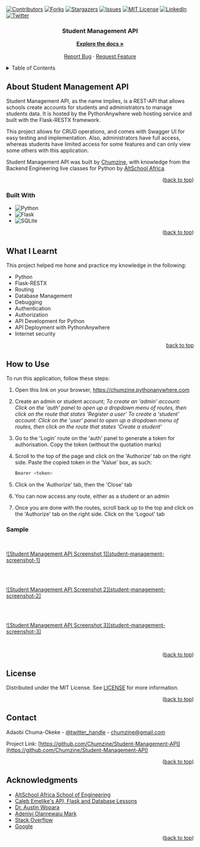 
<!-- PROJECT SHIELDS -->

[![Contributors][contributors-shield]][contributors-url]
[![Forks][forks-shield]][forks-url]
[![Stargazers][stars-shield]][stars-url]
[![Issues][issues-shield]][issues-url]
[![MIT License][license-shield]][license-url]
[![LinkedIn][linkedin-shield]][linkedin-url]
[![Twitter][twitter-shield]][twitter-url]


<h3 align="center">Student Management API</h3>

  <p align="center">
    <a href="https://github.com/Chumzine/Student-Management-API"><strong>Explore the docs »</strong></a>
    <br />
    <br />
    <a href="https://github.com/Chumzine/repo_name/issues">Report Bug</a>
    ·
    <a href="https://github.com/Chumzine/repo_name/issues">Request Feature</a>
  </p>
</div>



<!-- TABLE OF CONTENTS -->
<details>
  <summary>Table of Contents</summary>
  <ol>
    <li>
      <a href="#about-the-project">About Student Management API</a>
      <ul>
        <li><a href="#built-with">Built With</a></li>
      </ul>
    </li>
    <li>
      <a href="#what-i-learnt">What I Learnt</a></li>
    <li>
      <a href="#how-to-use">How to Use</a>
      <ul>
        <li><a href="#sample">Sample</a></li>
      </ul>
    </li>
    <li><a href="#license">License</a></li>
    <li><a href="#contact">Contact</a></li>
    <li><a href="#acknowledgments">Acknowledgments</a></li>
  </ol>
</details>



<!-- ABOUT THE PROJECT -->
## About Student Management API

Student Management API, as the name implies, is a REST-API that allows schools create accounts for students and administrators to manage students data. It is hosted by the PythonAnywhere web hosting service and built with the Flask-RESTX framework. 

This project allows for CRUD operations, and comes with Swagger UI for easy testing and implementation. Also, administrators have full access, whereas students have limited access for some features and can only view some others with this application. 

Student Management API was built by <a href="https://github.com/Chumzine/">Chumzine</a>, with knowledge from the Backend Engineering live classes for Python by <a href="https://thealtschool.com/">AltSchool Africa</a>.

<p align="right">(<a href="#readme-top">back to top</a>)</p>



### Built With

* ![Python][python]
* ![Flask][flask]
* ![SQLite][sqlite]

<p align="right">(<a href="#readme-top">back to top</a>)</p>



<!-- What I Learnt from Building this Blog -->
## What I Learnt

This project helped me hone and practice my knowledge in the following:
* Python
* Flask-RESTX
* Routing
* Database Management
* Debugging
* Authentication
* Authorization
* API Development for Python
* API Deployment with PythonAnywhere
* Internet security

<p align="right"><a href="#readme-top">back to top</a></p>




<!-- HOW TO USE -->
## How to Use

To run this application, follow these steps:

1. Open this link on your browser, https://chumzine.pythonanywhere.com
   
2. Create an admin or student account;
   *To create an 'admin' account: Click on the 'auth' panel to open up a dropdown menu of routes, then click on the route that states 'Register a user'*
   *To create a 'student' account: Click on the 'user' panel to open up a dropdown menu of routes, then click on the route that states 'Create a student'*
   
3. Go to the 'Login' route on the 'auth' panel to generate a token for authorisation. Copy the token (without the quotation marks)
   
4. Scroll to the top of the page and click on the 'Authorize' tab on the right side. Paste the copied token in the 'Value' box, as such:
   ```sh
   Bearer <token>
   ```
   
5. Click on the 'Authorize' tab, then the 'Close' tab

6. You can now access any route, either as a student or an admin

7. Once you are done with the routes, scroll back up to the top and click on the 'Authorize' tab on the right side. Click on the 'Logout' tab


<!-- SAMPLE SCREENSHOTS -->
### Sample

<br />

[![Student Management API Screenshot 1][student-management-screenshot-1]](https://github.com/Chumzine/Student-Management-API/blob/master/images/Student-Management-API(1).png)

<br/>
<br />

[![Student Management API Screenshot 2][student-management-screenshot-2]](https://github.com/Chumzine/Student-Management-API/blob/master/images/Student-Management-API.png)

<br/>
<br />

[![Student Management API Screenshot 3][student-management-screenshot-3]](https://github.com/Chumzine/Student-Management-API/blob/master/images/Student-Management-API2.png)

<br/>


<p align="right">(<a href="#readme-top">back to top</a>)</p>




<!-- LICENSE -->
## License

Distributed under the MIT License. See <a href="https://github.com/Chumzine/Student-Management-API/blob/master/LICENSE">LICENSE</a> for more information.

<p align="right">(<a href="#readme-top">back to top</a>)</p>



<!-- CONTACT -->
## Contact

Adaobi Chuma-Okeke - [@twitter_handle](https://twitter.com/chumzine) - chumzine@gmail.com

Project Link: [https://github.com/Chumzine/Student-Management-API](https://github.com/Chumzine/Student-Management-API)

<p align="right">(<a href="#readme-top">back to top</a>)</p>



<!-- ACKNOWLEDGMENTS -->
## Acknowledgments

* [AltSchool Africa School of Engineering](https://altschoolafrica.com/schools/engineering)
* [Caleb Emelike's API, Flask and Database Lessons](https://github.com/CalebEmelike)
* [Dr. Austin Wopara](https://github.com/Ze-Austin/altschool-python)
* [Adeniyi Olanrewaju Mark](https://github.com/engrmarkk)
* [Stack Overflow](https://stackoverflow.com/)
* [Google](https://google.com)

<p align="right">(<a href="#readme-top">back to top</a>)</p>



<!-- MARKDOWN LINKS & IMAGES -->
<!-- https://www.markdownguide.org/basic-syntax/#reference-style-links -->
[contributors-shield]: https://img.shields.io/github/contributors/Chumzine/Student-Management-API.svg?style=for-the-badge
[contributors-url]: https://github.com/Chumzine/Student-Management-API/graphs/contributors
[forks-shield]: https://img.shields.io/github/forks/Chumzine/Student-Management-API.svg?style=for-the-badge
[forks-url]: https://github.com/Chumzine/Student-Management-API/network/members
[stars-shield]: https://img.shields.io/github/stars/Chumzine/Student-Management-API.svg?style=for-the-badge
[stars-url]: https://github.com/Chumzine/Student-Management-API/stargazers
[issues-shield]: https://img.shields.io/github/issues/Chumzine/Student-Management-API.svg?style=for-the-badge
[issues-url]: https://github.com/Chumzine/Student-Management-API/issues
[license-shield]: https://img.shields.io/github/license/Chumzine/Student-Management-API.svg?style=for-the-badge
[license-url]: https://github.com/Chumzine/Student-Management-API/blob/master/LICENSE.txt
[linkedin-shield]: https://img.shields.io/badge/-LinkedIn-black.svg?style=for-the-badge&logo=linkedin&colorB=555
[linkedin-url]: https://linkedin.com/in/she-adaobi-chuma-okeke-3677a9140
[twitter-shield]: https://img.shields.io/badge/-@chumzine-1ca0f1?style=for-the-badge&logo=twitter&logoColor=white&link=https://twitter.com/chumzine
[twitter-url]: https://twitter.com/chumzine
[python]: https://img.shields.io/badge/python-3670A0?style=for-the-badge&logo=python&logoColor=ffdd54
[flask]: https://img.shields.io/badge/flask-%23000.svg?style=for-the-badge&logo=flask&logoColor=white
[sqlite]: https://img.shields.io/badge/sqlite-%2307405e.svg?style=for-the-badge&logo=sqlite&logoColor=white
